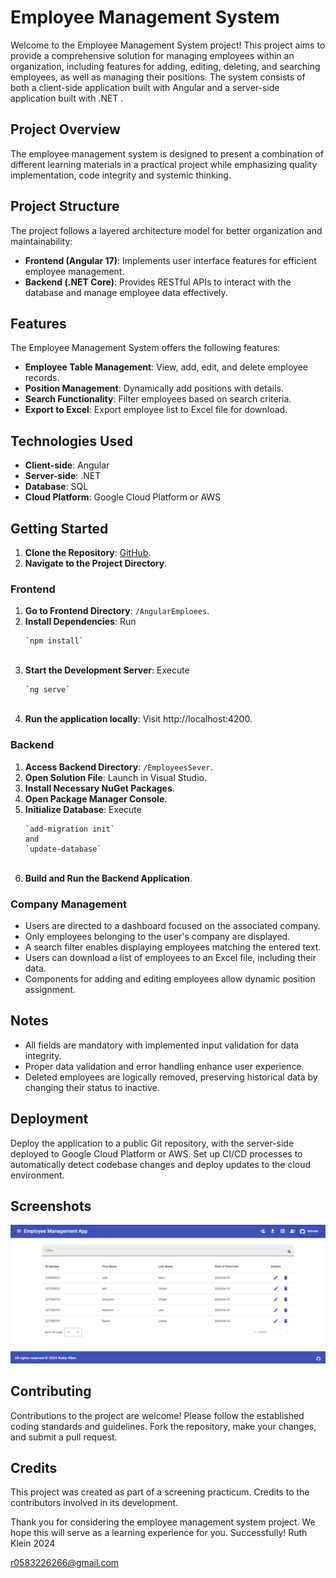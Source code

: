 # Employee Management System

Welcome to the Employee Management System project! This project aims to provide a comprehensive solution for managing employees within an organization, including features for adding, editing, deleting, and searching employees, as well as managing their positions. The system consists of both a client-side application built with Angular and a server-side application built with .NET .

## Project Overview

The employee management system is designed to present a combination of different learning materials in a practical project while emphasizing quality implementation, code integrity and systemic thinking.

## Project Structure

The project follows a layered architecture model for better organization and maintainability:

- **Frontend (Angular 17)**: Implements user interface features for efficient employee management.
- **Backend (.NET Core)**: Provides RESTful APIs to interact with the database and manage employee data effectively.

## Features

The Employee Management System offers the following features:
- **Employee Table Management**: View, add, edit, and delete employee records.
- **Position Management**: Dynamically add positions with details.
- **Search Functionality**: Filter employees based on search criteria.
- **Export to Excel**: Export employee list to Excel file for download.

## Technologies Used

- **Client-side**: Angular
- **Server-side**: .NET 
- **Database**: SQL
- **Cloud Platform**: Google Cloud Platform or AWS

## Getting Started

1. **Clone the Repository**: [GitHub](https://github.com/ruthyklein/PracticumProject).
2. **Navigate to the Project Directory**.

### Frontend

1. **Go to Frontend Directory**: `/AngularEmploees`.
2. **Install Dependencies**:
   Run
    ```
   `npm install`
    ```
   &#x202b;
3. **Start the Development Server**:
   Execute
   ```
   `ng serve`
   ```
   &#x202b;
4. **Run the application locally**: Visit http://localhost:4200.

### Backend

1. **Access Backend Directory**: `/EmployeesSever`.
2. **Open Solution File**: Launch in Visual Studio.
3. **Install Necessary NuGet Packages**.
4. **Open Package Manager Console**.
5. **Initialize Database**:
    Execute
   ```
   `add-migration init`
   and
   `update-database`
   ```
   &#x202b;
6. **Build and Run the Backend Application**.

### Company Management

- Users are directed to a dashboard focused on the associated company.
- Only employees belonging to the user's company are displayed.
- A search filter enables displaying employees matching the entered text.
- Users can download a list of employees to an Excel file, including their data.
- Components for adding and editing employees allow dynamic position assignment.

## Notes
- All fields are mandatory with implemented input validation for data integrity.
- Proper data validation and error handling enhance user experience.
- Deleted employees are logically removed, preserving historical data by changing their status to inactive.

## Deployment

Deploy the application to a public Git repository, with the server-side deployed to Google Cloud Platform or AWS. Set up CI/CD processes to automatically detect codebase changes and deploy updates to the cloud environment.

## Screenshots

![Home Page](/AngularEmploees/src/assets/home_page.png)

## Contributing

Contributions to the project are welcome! Please follow the established coding standards and guidelines. Fork the repository, make your changes, and submit a pull request.

## Credits

This project was created as part of a screening practicum. Credits to the contributors involved in its development.

Thank you for considering the employee management system project. We hope this will serve as a learning experience for you. Successfully!
Ruth Klein 2024

r0583226266@gmail.com
